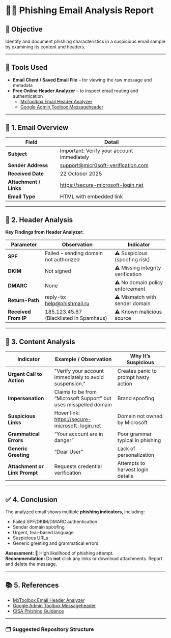 # 🕵️‍♂️ Phishing Email Analysis Report

## 🎯 Objective
Identify and document phishing characteristics in a suspicious email sample by examining its content and headers.

---

## 🧰 Tools Used
- **Email Client / Saved Email File** – for viewing the raw message and metadata  
- **Free Online Header Analyzer** – to inspect email routing and authentication  
  - [MxToolbox Email Header Analyzer](https://mxtoolbox.com/EmailHeaders.aspx)  
  - [Google Admin Toolbox Messageheader](https://toolbox.googleapps.com/apps/messageheader/)

---

## 📧 1. Email Overview
| Field | Detail |
|--------|---------|
| **Subject** | Important: Verify your account immediately |
| **Sender Address** | support@micr0soft-verification.com |
| **Received Date** | 22 October 2025 |
| **Attachment / Links** | https://secure-microsoft-login.net |
| **Email Type** | HTML with embedded link |

---

## 🧾 2. Header Analysis
**Key Findings from Header Analyzer:**

| Parameter | Observation | Indicator |
|------------|--------------|------------|
| **SPF** | Failed – sending domain not authorized | ⚠️ Suspicious (spoofing risk) |
| **DKIM** | Not signed | ⚠️ Missing integrity verification |
| **DMARC** | None | ⚠️ No domain policy enforcement |
| **Return-Path** | reply-to: help@phishmail.ru | ⚠️ Mismatch with sender domain |
| **Received From IP** | 185.123.45.67 (Blacklisted in Spamhaus) | ⚠️ Known malicious source |

---

## 🧠 3. Content Analysis
| Indicator | Example / Observation | Why It’s Suspicious |
|------------|------------------------|----------------------|
| **Urgent Call to Action** | "Verify your account immediately to avoid suspension." | Creates panic to prompt hasty action |
| **Impersonation** | Claims to be from “Microsoft Support” but uses misspelled domain | Brand spoofing |
| **Suspicious Links** | Hover link: https://secure-microsoft-login.net | Domain not owned by Microsoft |
| **Grammatical Errors** | “Your account are in danger” | Poor grammar typical in phishing |
| **Generic Greeting** | “Dear User” | Lack of personalization |
| **Attachment or Link Prompt** | Requests credential verification | Attempts to harvest login details |

---

## ✅ 4. Conclusion
The analyzed email shows multiple **phishing indicators**, including:
- Failed SPF/DKIM/DMARC authentication  
- Sender domain spoofing  
- Urgent, fear-based language  
- Suspicious URLs  
- Generic greeting and grammatical errors  

**Assessment:** 🔴 High likelihood of phishing attempt.  
**Recommendation:** Do **not** click any links or download attachments. Report and delete the message.

---

## 📚 5. References
- [MxToolbox Email Header Analyzer](https://mxtoolbox.com/EmailHeaders.aspx)  
- [Google Admin Toolbox Messageheader](https://toolbox.googleapps.com/apps/messageheader/)  
- [CISA Phishing Guidance](https://www.cisa.gov/resources-tools/resources/stopthinkconnect-phishing-tips)

---

### 🗂️ Suggested Repository Structure


